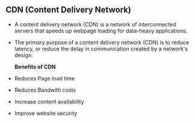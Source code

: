 ## CDN (Content Delivery Network)

- A content delivery network (CDN) is a network of interconnected servers that speeds up webpage loading for data-heavy applications. 

- The primary purpose of a content delivery network (CDN) is to reduce latency, or reduce the delay in communication created by a network's design.


  **Benefits of CDN**
  
 - Reduces Page load time
 - Reduces Bandwith costs
 - Increase content availability
 - Improve website security

